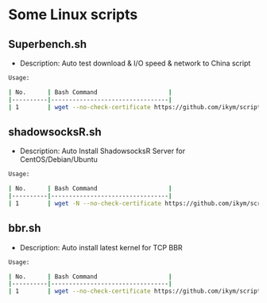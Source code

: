 # Some Linux scripts

## Superbench.sh
- Description: Auto test download & I/O speed & network to China script

```bash
Usage:

| No.      | Bash Command                    |
|----------|---------------------------------|
| 1        | wget --no-check-certificate https://github.com/ikym/script/raw/master/bench.sh && chmod +x bench.sh && ./bench.sh       |
```

## shadowsocksR.sh
- Description: Auto Install ShadowsocksR Server for CentOS/Debian/Ubuntu

```bash
Usage:

| No.      | Bash Command                    |
|----------|---------------------------------|
| 1        | wget -N --no-check-certificate https://github.com/ikym/script/raw/master/shadowsocksR.sh && chmod +x shadowsocksR.sh && bash shadowsocksR.sh       |
```

## bbr.sh
- Description: Auto install latest kernel for TCP BBR

```bash
Usage:

| No.      | Bash Command                    |
|----------|---------------------------------|
| 1        | wget --no-check-certificate https://github.com/ikym/script/raw/master/bbr.sh && chmod +x bbr.sh && ./bbr.sh       |
```
